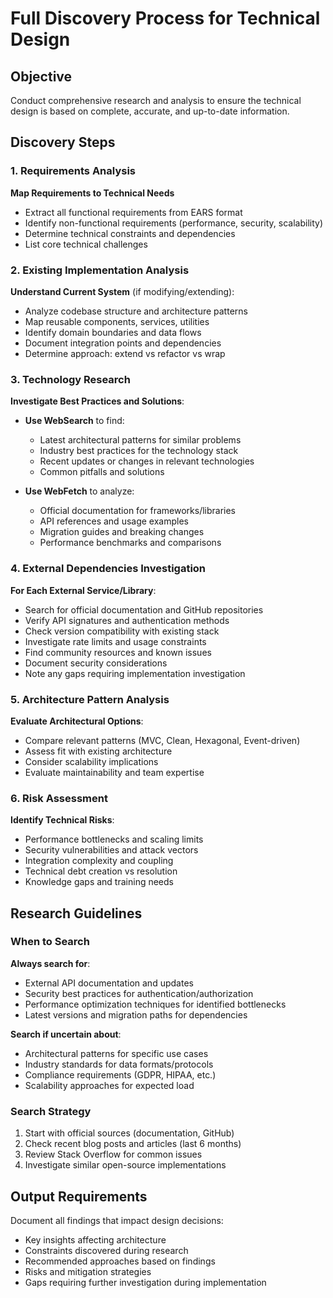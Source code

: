 # Full Discovery Process for Technical Design

## Objective

Conduct comprehensive research and analysis to ensure the technical design is based on complete, accurate, and up-to-date information.

## Discovery Steps

### 1. Requirements Analysis

**Map Requirements to Technical Needs**

- Extract all functional requirements from EARS format
- Identify non-functional requirements (performance, security, scalability)
- Determine technical constraints and dependencies
- List core technical challenges

### 2. Existing Implementation Analysis

**Understand Current System** (if modifying/extending):

- Analyze codebase structure and architecture patterns
- Map reusable components, services, utilities
- Identify domain boundaries and data flows
- Document integration points and dependencies
- Determine approach: extend vs refactor vs wrap

### 3. Technology Research

**Investigate Best Practices and Solutions**:

- **Use WebSearch** to find:
  - Latest architectural patterns for similar problems
  - Industry best practices for the technology stack
  - Recent updates or changes in relevant technologies
  - Common pitfalls and solutions

- **Use WebFetch** to analyze:
  - Official documentation for frameworks/libraries
  - API references and usage examples
  - Migration guides and breaking changes
  - Performance benchmarks and comparisons

### 4. External Dependencies Investigation

**For Each External Service/Library**:

- Search for official documentation and GitHub repositories
- Verify API signatures and authentication methods
- Check version compatibility with existing stack
- Investigate rate limits and usage constraints
- Find community resources and known issues
- Document security considerations
- Note any gaps requiring implementation investigation

### 5. Architecture Pattern Analysis

**Evaluate Architectural Options**:

- Compare relevant patterns (MVC, Clean, Hexagonal, Event-driven)
- Assess fit with existing architecture
- Consider scalability implications
- Evaluate maintainability and team expertise

### 6. Risk Assessment

**Identify Technical Risks**:

- Performance bottlenecks and scaling limits
- Security vulnerabilities and attack vectors
- Integration complexity and coupling
- Technical debt creation vs resolution
- Knowledge gaps and training needs

## Research Guidelines

### When to Search

**Always search for**:

- External API documentation and updates
- Security best practices for authentication/authorization
- Performance optimization techniques for identified bottlenecks
- Latest versions and migration paths for dependencies

**Search if uncertain about**:

- Architectural patterns for specific use cases
- Industry standards for data formats/protocols
- Compliance requirements (GDPR, HIPAA, etc.)
- Scalability approaches for expected load

### Search Strategy

1. Start with official sources (documentation, GitHub)
2. Check recent blog posts and articles (last 6 months)
3. Review Stack Overflow for common issues
4. Investigate similar open-source implementations

## Output Requirements

Document all findings that impact design decisions:

- Key insights affecting architecture
- Constraints discovered during research
- Recommended approaches based on findings
- Risks and mitigation strategies
- Gaps requiring further investigation during implementation
